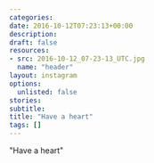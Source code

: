 ```yaml
---
categories:
date: 2016-10-12T07:23:13+00:00
description:
draft: false
resources:
- src: 2016-10-12_07-23-13_UTC.jpg
  name: "header"
layout: instagram
options:
  unlisted: false
stories:
subtitle:
title: "Have a heart"
tags: []
---
```


"Have a heart"
